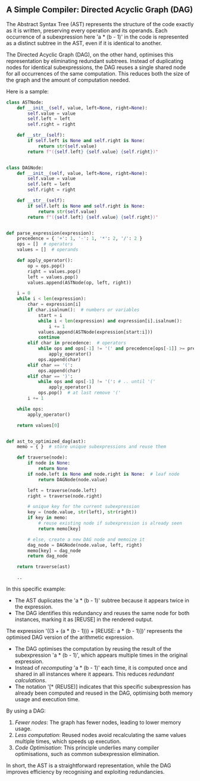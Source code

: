 
## A Simple Compiler: Directed Acyclic Graph (DAG)

The Abstract Syntax Tree (AST) represents the structure of the code exactly as it is written,
preserving every operation and its operands. Each occurrence of a subexpression here 'a * (b - 1)'
in the code is represented as a distinct subtree in the AST, even if it is identical to another.

The Directed Acyclic Graph (DAG), on the other hand, optimises this representation by eliminating
redundant subtrees. Instead of duplicating nodes for identical subexpressions, the DAG reuses a
single shared node for all occurrences of the same computation. This reduces both the size of
the graph and the amount of computation needed.

Here is a sample:

```python
class ASTNode:
    def __init__(self, value, left=None, right=None):
        self.value = value
        self.left = left
        self.right = right

    def __str__(self):
        if self.left is None and self.right is None:
            return str(self.value)
        return f"({self.left} {self.value} {self.right})"


class DAGNode:
    def __init__(self, value, left=None, right=None):
        self.value = value
        self.left = left
        self.right = right

    def __str__(self):
        if self.left is None and self.right is None:
            return str(self.value)
        return f"({self.left} {self.value} {self.right})"


def parse_expression(expression):
    precedence = { '+': 1, '-': 1, '*': 2, '/': 2 }
    ops = []  # operators
    values = []  # operands

    def apply_operator():
        op = ops.pop()
        right = values.pop()
        left = values.pop()
        values.append(ASTNode(op, left, right))

    i = 0
    while i < len(expression):
        char = expression[i]
        if char.isalnum():  # numbers or variables
            start = i
            while i < len(expression) and expression[i].isalnum():
                i += 1
            values.append(ASTNode(expression[start:i]))
            continue
        elif char in precedence:  # operators
            while ops and ops[-1] != '(' and precedence[ops[-1]] >= precedence[char]:
                apply_operator()
            ops.append(char)
        elif char == '(':
            ops.append(char)
        elif char == ')':
            while ops and ops[-1] != '(': # .. until '('
                apply_operator()
            ops.pop()  # at last remove '('
        i += 1

    while ops:
        apply_operator()

    return values[0]


def ast_to_optimized_dag(ast):
    memo = { }  # store unique subexpressions and reuse them

    def traverse(node):
        if node is None:
            return None
        if node.left is None and node.right is None:  # leaf node
            return DAGNode(node.value)

        left = traverse(node.left)
        right = traverse(node.right)

        # unique key for the current subexpression
        key = (node.value, str(left), str(right))
        if key in memo:
            # reuse existing node if subexpression is already seen
            return memo[key]

        # else, create a new DAG node and memoize it
        dag_node = DAGNode(node.value, left, right)
        memo[key] = dag_node
        return dag_node

    return traverse(ast)

    ..
```


In this specific example:
- The AST duplicates the 'a * (b - 1)' subtree because it appears twice in the expression.
- The DAG identifies this redundancy and reuses the same node for both instances, marking
  it as [REUSE] in the rendered output.

The expression '((3 + (a * (b - 1))) + [REUSE: a * (b - 1)])' represents the optimised DAG
version of the arithmetic expression.
- The DAG optimises the computation by reusing the result of the subexpression 'a * (b - 1)',
  which appears multiple times in the original expression.
- Instead of *recomputing* 'a * (b - 1)' each time, it is computed once and shared in all
  instances where it appears. This reduces *redundant calculations*.
- The notation '[* (REUSE)] indicates that this specific subexpression has already been computed
  and reused in the DAG, optimising both memory usage and execution time.

By using a DAG:
1. *Fewer nodes*: The graph has fewer nodes, leading to lower memory usage.
2. *Less computation*: Reused nodes avoid recalculating the same values multiple times, which speeds up execution.
3. *Code Optimisation*: This principle underlies many compiler optimisations, such as common subexpression elimination.

In short, the AST is a straightforward representation, while the DAG improves efficiency by recognising and exploiting redundancies.

